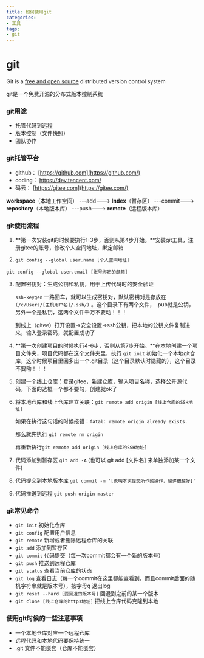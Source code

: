 ```yaml
---
title: 如何使用git
categories:
- 工具
tags:
- git
---
```


# git

 Git is a [free and open source](https://git-scm.com/about/free-and-open-source) distributed version control system 

git是一个免费开源的分布式版本控制系统

### git用途

* 托管代码到远程
* 版本控制（文件快照）
* 团队协作

### git托管平台

* github：  [https://github.com](https://github.com/) 
* coding： https://dev.tencent.com/ 
* 码云：     [https://gitee.com](https://gitee.com/) 



**workspace**（本地工作空间）  ---add---> **Index**（暂存区）   ---commit--->   **repository**（本地版本库）   ---push---> **remote**（远程版本库）



### git使用流程

1. **第一次安装git的时候要执行1-3步，否则从第4步开始。**安装git工具，注册gitee的账号，修改个人空间地址，绑定邮箱

2.  `git config --global user.name [个人空间地址]` 

   `git config --global user.email [账号绑定的邮箱]`

3. 配置密钥对：生成公钥和私钥，用于上传代码时的安全验证

   `ssh-keygen`  一路回车，就可以生成密钥对，默认密钥对是存放在`(/c/Users/[主机用户名]/.ssh/)` 。这个目录下有两个文件， .pub就是公钥，另外一个是私钥，这两个文件千万不要动！！！

   到线上（gitee）打开设置->安全设置->ssh公钥，把本地的公钥文件复制进来，输入登录密码，就配置成功了

4. **第一次创建项目的时候执行4-6步，否则从第7步开始。**在本地创建一个项目文件夹，项目代码都在这个文件夹里，执行 `git init`  初始化一个本地git仓库，这个时候项目里回多出一个.git目录（这个目录默认时隐藏的），这个目录不要动！！！

5. 创建一个线上仓库：登录gitee，新建仓库，输入项目名称，选择公开源代码，下面的选框一个都不要勾，创建就ok了

6. 将本地仓库和线上仓库建立关联：`git remote add origin [线上仓库的SSH地址]`

   如果在执行这句话的时候报错：`fatal: remote origin already exists.`

   那么就先执行 `git remote rm origin`

   再重新执行`git remote add origin [线上仓库的SSH地址]`

7. 代码添加到暂存区  `git add -A`  (也可以 git add [文件名] 来单独添加某一个文件)

8. 代码提交到本地版本库  `git commit -m '[说明本次提交所作的操作，越详细越好]' `

9. 代码推送到远程 `git push origin master`

   

### git常见命令

* `git init`  初始化仓库
* `git config`  配置用户信息
* `git remote`  新增或者删除远程仓库的关联
* `git add`  添加到暂存区
* `git commit`  代码提交（每一次commit都会有一个新的版本号）
* `git push` 推送到远程仓库
* `git status`  查看当前仓库的状态
* `git log`  查看日志（每一个commit在这里都能查看到，而且commit后面的随机字符串就是版本号），按字母q 退出log
* `git reset --hard [要回退的版本号]`   回退到之前的某一个版本
* `git clone [线上仓库的https地址]`  把线上仓库代码克隆到本地



### 使用git时候的一些注意事项

* 一个本地仓库对应一个远程仓库
* 远程代码和本地代码要保持统一
* .git 文件不能嵌套（仓库不能嵌套）